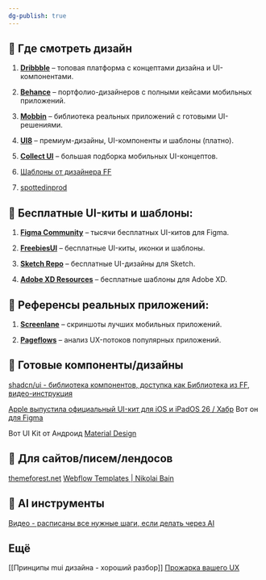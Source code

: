 ```yaml
---
dg-publish: true
---
```

## 🔹 Где смотреть дизайн

1. [**Dribbble**](https://dribbble.com/) – топовая платформа с концептами дизайна и UI-компонентами.

2. [**Behance**](https://www.behance.net/) – портфолио-дизайнеров с полными кейсами мобильных приложений.

3. [**Mobbin**](https://mobbin.com/) – библиотека реальных приложений с готовыми UI-решениями.

4. [**UI8**](https://ui8.net/) – премиум-дизайны, UI-компоненты и шаблоны (платно).

5. [**Collect UI**](https://collectui.com/) – большая подборка мобильных UI-концептов.

6. [Шаблоны от дизайнера FF](https://www.nocodeui.io/flutterflow-templates)

7. [spottedinprod](https://www.spottedinprod.com/) 





## 🔹 Бесплатные UI-киты и шаблоны:

1. [**Figma Community**](https://www.figma.com/community/) – тысячи бесплатных UI-китов для Figma.

2. [**FreebiesUI**](https://freebiesui.com/) – бесплатные UI-киты, иконки и шаблоны.

3. [**Sketch Repo**](https://sketchrepo.com/) – бесплатные UI-дизайны для Sketch.

4. [**Adobe XD Resources**](https://www.adobe.com/products/xd/resources.html) – бесплатные шаблоны для Adobe XD.

## 🔹 Референсы реальных приложений:

1. [**Screenlane**](https://screenlane.com/) – скриншоты лучших мобильных приложений.

2. [**Pageflows**](https://pageflows.com/) – анализ UX-потоков популярных приложений.

## 🔹 Готовые компоненты/дизайны
[shadcn/ui - библиотека компонентов, доступка как Библиотека из FF](https://ui.shadcn.com/), [видео-инструкция](https://www.youtube.com/watch?v=tYpXDAzkWsg)

[Apple выпустила официальный UI-кит для iOS и iPadOS 26 / Хабр](https://habr.com/ru/news/929744/)
Вот он [для Figma](https://www.figma.com/community/file/1527721578857867021/ios-and-ipados-26)

Вот UI Kit от Андроид
[Material Design](https://m3.material.io/)

## 🔹 Для сайтов/писем/лендосов
[themeforest.net](themeforest.net)
[Webflow Templates | Nikolai Bain](https://www.nikolaibain.com/templates)

## 🔹 AI инструменты
[Видео - расписаны все нужные шаги, если делать через AI](https://www.youtube.com/watch?v=P-fPJPF8Wv4)

## Ещё 
[[Принципы mui дизайна - хороший разбор]]
[Прожарка вашего UX](https://www.usera.app)
